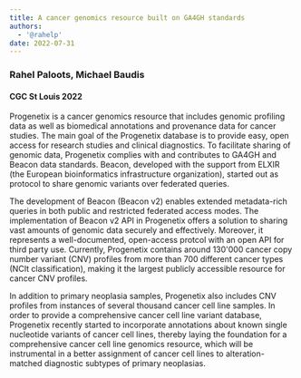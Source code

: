 ```yaml
---
title: A cancer genomics resource built on GA4GH standards
authors:
  - '@rahelp'
date: 2022-07-31
---
```


### Rahel Paloots, Michael Baudis
#### CGC St Louis 2022

Progenetix is a cancer genomics resource that includes genomic profiling data as well as biomedical annotations and provenance data for cancer studies. The main goal of the Progenetix database is to provide easy, open access for research studies and clinical diagnostics. To facilitate sharing of genomic data, Progenetix complies with and contributes to GA4GH and Beacon data standards. Beacon, developed with the support from ELXIR (the European bioinformatics infrastructure organization), started out as protocol to share genomic variants over federated queries.

<!--more-->

The development of Beacon (Beacon v2) enables extended metadata-rich queries in both public and restricted federated access modes. The implementation of Beacon v2 API in Progenetix offers a solution to sharing vast amounts of genomic data securely and effectively. Moreover, it represents a well-documented, open-access protcol with an open API for third party use. Currently, Progenetix contains around 130'000 cancer copy number variant (CNV) profiles from more than 700 different cancer types (NCIt classification), making it the largest publicly accessible resource for cancer CNV profiles.

In addition to primary neoplasia samples, Progenetix also includes CNV profiles from instances of several thousand cancer cell line  samples. In order to provide a comprehensive cancer cell line variant database, Progenetix recently started to incorporate annotations about known single nucleotide variants of cancer cell lines, thereby laying the foundation for a comprehensive cancer cell line genomics resource, which will be instrumental in a better assignment of cancer cell lines to alteration-matched diagnostic subtypes of primary neoplasias.
